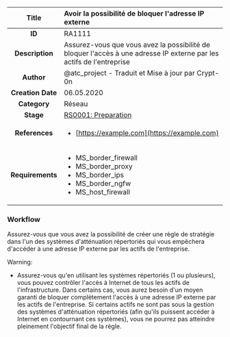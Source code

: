 | Title                       | Avoir la possibilité de bloquer l'adresse IP externe   |
|:---------------------------:|:--------------------|
| **ID**                      | RA1111            |
| **Description**             | Assurez-vous que vous avez la possibilité de bloquer l'accès à une adresse IP externe par les actifs de l'entreprise   |
| **Author**                  | @atc_project - Traduit et Mise à jour par Crypt-0n        |
| **Creation Date**           | 06.05.2020 |
| **Category**                | Réseau      |
| **Stage**                   |[RS0001: Preparation](../Response_Stages/RS0001.md)| 
| **References** |<ul><li>[https://example.com](https://example.com)</li></ul>|
| **Requirements** |<ul><li>MS_border_firewall</li><li>MS_border_proxy</li><li>MS_border_ips</li><li>MS_border_ngfw</li><li>MS_host_firewall</li></ul>|

### Workflow

Assurez-vous que vous avez la possibilité de créer une règle de stratégie dans l'un des systèmes d'atténuation répertoriés qui vous empêchera d'accéder à une adresse IP externe par les actifs de l'entreprise.  

Warning:  

- Assurez-vous qu'en utilisant les systèmes répertoriés (1 ou plusieurs), vous pouvez contrôler l'accès à Internet de tous les actifs de l'infrastructure. Dans certains cas, vous aurez besoin d'un moyen garanti de bloquer complètement l'accès à une adresse IP externe par les actifs de l'entreprise. Si certains actifs ne sont pas sous la gestion des systèmes d'atténuation répertoriés (afin qu'ils puissent accéder à Internet en contournant ces systèmes), vous ne pourrez pas atteindre pleinement l'objectif final de la règle.
